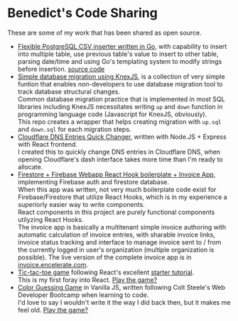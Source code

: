 # Benedict's Code Sharing

These are some of my work that has been shared as open source.

- [Flexible PostgreSQL CSV inserter written in Go](https://pkg.go.dev/gitlab.com/benedictjohannes/csv2pg), with capability to insert into multiple table, use previous table's value to insert to other table, parsing date/time and using Go's templating system to modify strings before insertion. [source code](https://gitlab.com/benedictjohannes/csv2pg)
- [Simple database migration using KnexJS](https://github.com/benedictjohannes/knex-migrate-raw-sql), is a collection of very simple funtion that enables *non*-developers to use database migration tool to track database structural changes.  
Common database migration practice that is implemented in most SQL libraries including KnexJS necessitates writing `up` and `down` function in programming language code (Javascript for KnexJS, obviously).  
This repo creates a wrapper that helps creating migration with `up.sql` and `down.sql` for each migration steps.
- [Cloudflare DNS Entries Quick Changer](https://github.com/benedictjohannes/express-react-cloudflare-dns-conf), written with Node.JS + Express with React frontend.  
I created this to quickly change DNS entries in Cloudflare DNS, when opening Cloudflare's dash interface takes more time than I'm ready to allocate. 
- [Firestore + Firebase Webapp React Hook boilerplate + Invoice App](https://github.com/benedictjohannes/react-hook-redux-firebase-auth-firestore-invoice), implementing Firebase auth and firestore database.  
When this app was written, not very much boilerplate code exist for Firebase/Firestore that utilize React Hooks, which is in my experience a superiorly easier way to write components.  
React components in this project are purely functional components utilyzing React Hooks.   
The invoice app is basically a multitenant simple invoice authoring with automatic calculation of invoice entries, with sharable invoice links, invoice status tracking and interface to manage invoice sent to / from the currently logged in user's organization (multiple organization is possible). The live version of the complete invoice app is in [invoice.encelerate.com](https://invoice.encelerate.com).
- [Tic-tac-toe game](https://github.com/benedictjohannes/follow-react-tic-tac-toe) following React's excellent [starter tutorial](https://reactjs.org/tutorial/tutorial.html).  
This is my first foray into React. [Play the game?](https://benedictjohannes.github.io/follow-react-tic-tac-toe/)
- [Color Guessing Game](./colorGame) in Vanilla JS, written following Colt Steele's Web Developer Bootcamp when learning to code.  
I'd love to say I wouldn't write it the way I did back then, but it makes me feel old. [Play the game?](./colorGame/colorGame.html)
